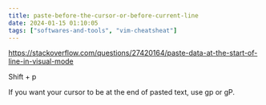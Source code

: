 ```yaml
---
title: paste-before-the-cursor-or-before-current-line
date: 2024-01-15 01:10:05
tags: ["softwares-and-tools", "vim-cheatsheat"]
---
```

https://stackoverflow.com/questions/27420164/paste-data-at-the-start-of-line-in-visual-mode

Shift + p

If you want your cursor to be at the end of pasted text, use gp or gP.
 

